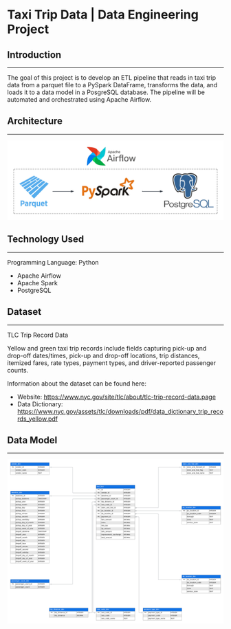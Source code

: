 # Taxi Trip Data | Data Engineering Project

## Introduction
___
The goal of this project is to develop an ETL pipeline that reads in taxi trip data from a parquet file to a PySpark DataFrame, transforms the data, and loads it to a data model in a PosgreSQL database. The pipeline will be automated and orchestrated using Apache Airflow.

## Architecture 
___
![architecture.png](architecture.png)

## Technology Used
___
Programming Language: Python

* Apache Airflow
* Apache Spark
* PostgreSQL

## Dataset
___
TLC Trip Record Data 

Yellow and green taxi trip records include fields capturing pick-up and drop-off dates/times, pick-up and drop-off locations, trip distances, itemized fares, rate types, payment types, and driver-reported passenger counts.

Information about the dataset can be found here:
* Website: https://www.nyc.gov/site/tlc/about/tlc-trip-record-data.page
* Data Dictionary: https://www.nyc.gov/assets/tlc/downloads/pdf/data_dictionary_trip_records_yellow.pdf

## Data Model
___
![erd.png](erd.png)